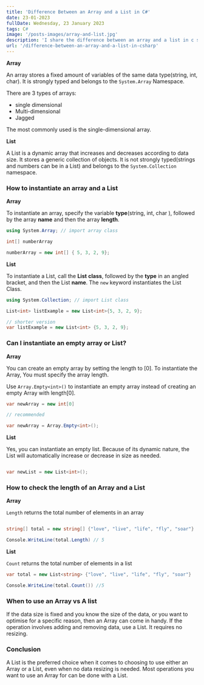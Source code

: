 ```yaml
---
title: 'Difference Between an Array and a List in C#'
date: 23-01-2023
fullDate: Wednesday, 23 January 2023
tags: C#
image: '/posts-images/array-and-list.jpg'
description: 'I share the difference between an array and a list in c sharp(C#). How to instantiate an array and a list, and when to use an Array vs a List.'
url: '/difference-between-an-array-and-a-list-in-csharp'
---
```


**Array**

An array stores a fixed amount of variables of the same data type(string, int, char). It is strongly typed and belongs to the `System.Array` Namespace.

There are 3 types of arrays:

- single dimensional
- Multi-dimensional
- Jagged

The most commonly used is the single-dimensional array.

**List**

A List is a dynamic array that increases and decreases according to data size. It stores a generic collection of objects.
It is not strongly typed(strings and numbers can be in a List) and belongs to the `System.Collection` namespace.


### How to instantiate an array and a List

**Array**

To instantiate an array, specify the variable **type**(string, int, char ), followed by the array **name** and then the array **length**.


```csharp
using System.Array; // import array class

int[] numberArray

numberArray = new int[] { 5, 3, 2, 9};

```

 **List**

To instantiate a List, call the **List** **class**, followed by the **type** in an angled bracket, and then the List **name**. 
The `new` keyword instantiates the List Class.


```csharp
using System.Collection; // import List class

List<int> listExample = new List<int>{5, 3, 2, 9};

// shorter version
var listExample = new List<int> {5, 3, 2, 9};

```

### Can I instantiate an empty array or List?

**Array**

You can create an empty array by setting the length to [0]. To instantiate the Array, You must specify the array length.

Use `Array.Empty<int>()` to instantiate an empty array instead of creating an empty Array with length[0].

```csharp
var newArray = new int[0] 

// recommended

var newArray = Array.Empty<int>();

```

**List**

Yes, you can instantiate an empty list. Because of its dynamic nature, the List will automatically increase or decrease in size as needed.

```csharp

var newList = new List<int>();

```

### How to check the length of an Array and a List

**Array**

`Length` returns the total number of elements in an array

```csharp

string[] total = new string[] {"love", "live", "life", "fly", "soar"}

Console.WriteLine(total.Length) // 5
```

**List**

`Count` returns the total number of elements in a list

```csharp
var total = new List<string> {"love", "live", "life", "fly", "soar"}

Console.WriteLine(total.Count()) //5
```

### When to use an Array vs A list

If the data size is fixed and you know the size of the data, or you want to optimise for a specific reason, then an Array can come in handy.
If the operation involves adding and removing data, use a List. It requires no resizing.

### Conclusion

A List is the preferred choice when it comes to choosing to use either an Array or a List, even when no data resizing is needed.
Most operations you want to use an Array for can be done with a List.